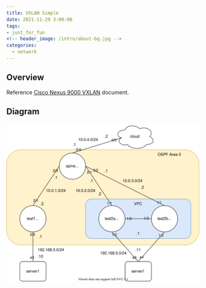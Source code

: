```yaml
---
title: VXLAN Simple
date: 2021-11-29 3:00:00
tags:
- just_for_fun
<!-- header_image: /intro/about-bg.jpg -->
categories:
  - network
---
```


## Overview
Reference [Cisco Nexus 9000 VXLAN](https://www.cisco.com/c/en/us/support/docs/switches/nexus-9000-series-switches/118978-config-vxlan-00.html) document.



## Diagram

[![simple diagram](vxlan-simple/vxlan-simple.svg)](https://viewer.diagrams.net/?tags=%7B%7D&highlight=0000ff&edit=_blank&layers=1&nav=1&title=vxlan-simple.drawio#R7VtNk%2BI2EP01HEPZkm3McZYZkkO2dqqoSnZy09gCOxEWJcQC%2BfWRsfylFjNsAjbrzIVCLUtY7%2FVrqdtmhGfrw8%2BCbJLPPKZshJz4MMKPI4QC11OfueFYGDB2C8NKpHFhahgW6d9UGx1t3aUx3bYulJwzmW7axohnGY1ky0aE4Pv2ZUvO2r%2B6ISsKDIuIMGj9PY1lUlhD36ntv9B0lZS%2F7Dq6Z03Ki7Vhm5CY7xsm%2FDTCM8G5LL6tDzPKcuxKXIpx8zO91Y0JmslLBiSx8zng7I%2Bnh1UwffxC5x4iP%2BFJMc03wnZ6xfpu5bGEQPBdFtN8FneEP%2B2TVNLFhkR5715xrmyJXDPdvUwZm3HGxWksXi6XKIqUfSsF%2F4s2euLgNfAD1aNvgApJD2eX5laAKUejfE2lOKpLygGBxvhYsVC09zVlfugXtqRBF5rqC4l2k1U1d42k%2BqLB%2FA5g3eC2wMaEhksrsEEU0tfldYD1nDawKIDA4tLBm8C66GbAAly3mzSjAFw1lYoR9H1gyXZTBI5lesjJuAZuFSZHA44GbqEFtvBmqDkAoNr7HLVoLmTCVzwj7FfONxqaP6mURx2TyU7yNnD0kMqv%2BfCxr1sverL8%2B%2BOh2TiWjUyt5muz8VLPkDfrYadWPS5%2ByKO5amY8o4VlnuYgnPqL1dEYBHODMYUA34mIvgGV1qkkYkXle44IPUBQRmT6rX0fV%2BcTARUwSpYuILlXFSAzeoR9qwAC1K8K3LtVAf4RVICtKkDkvmTgefcmg7eOIh8yaELl%2FQgy8OwyeL0vGQR3txv4ECDlMwvd1K7V8zGpFsNLUyj9K8O%2FUBmoT2X4QBlbKpQXv3UOuCAXu8HZyPMvU0NwMzXgDzX8ezUEF6oB96mGshb3QfEtKfb6pBhWne4l4PnozgIerHxGjO%2FiNw5N24RscmNxXRegedM2aBhi5trKbzc7M00BaBAvIMkGJu3g0lC9Gxg5wPtJgGo9U5GqhVHRiCnfG3quGCLKBxTvhYiJnfRmtdpCamm7OJLoX3jmqVrI%2BZqu6SzFMvUo1HigYE7kGxNhY6ICBzDRyfGqZf%2BH7Qwq2HXGzhiN1X3MEdzslA5l2x3bxXPtrs1KuzYRlq6yXPnKJXJn%2B5SrOo0Ie9Ad6zSO2bnEqu30VwgLeGIgbykvBxYPMgm63skitFOBB0%2BF76Kx3yLDnfZNBgzSJzLcwZNRhbJ70UX5%2B00qpkhtduHYHz4bxv5QbTwNNqadsoEAG2N4MB4M%2Fr43MUITtpy5keWx%2BO0YgBX7ITOAjMo%2Ftjw%2B7xZ%2FWCoeNP5TUwGupejcLQOwJDlkBsxko3%2F8YYVk0PiXZd0Sf69v%2FGHSNmT8sfFmmiU36Bb%2BM4maN%2FjTKJ6ELSYCHzDRbWoAs7QxLKYNBn4vaG%2FEfZ%2BEMMzMBg0%2FNjJjSyW5W%2Fzhe5xDxh%2B8%2FNA7%2FpZceMD4I78dfvqPP7ZMGL6kOxwCjFTYs5TmuiXAlgoP%2BCQKq0Ge5V8S3VIAc%2BH%2FT3XUfCvUxkan1VEMM%2BPfnmfDJcA3j0SWLaHTjADD3OzL4nmuLA%2BCklH1xtgQyQiQUaezqOFKZKhm%2Fae74ll0%2Fc9F%2FPQP)
